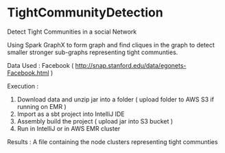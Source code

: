 # TightCommunityDetection
Detect Tight Communities in a social Network

Using Spark GraphX to form graph and find cliques in the graph to detect smaller stronger sub-graphs representing tight communties. 

Data Used : Facebook ( http://snap.stanford.edu/data/egonets-Facebook.html )

Execution : 

1) Download data and unzip jar into a folder ( upload folder to AWS S3 if running on EMR ) 
2) Import as a sbt project into IntelliJ IDE
3) Assembly build the project ( upload jar into S3 bucket )
4) Run in IntelliJ or in AWS EMR cluster 

Results : A file containing the node clusters representing tight communties 

